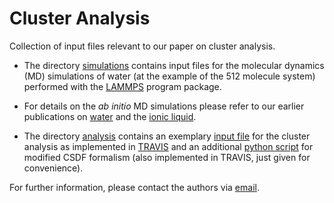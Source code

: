 # Cluster Analysis
Collection of input files relevant to our paper on cluster analysis.

* The directory [simulations](simulations/) contains input files for the molecular dynamics (MD) simulations of water (at the example of the 512 molecule system) performed with the [LAMMPS](http://lammps.sandia.gov/) program package.

* For details on the *ab initio* MD simulations please refer to our earlier publications on [water](https://doi.org/10.1524/zpch.2012.0327) and the [ionic liquid](https://doi.org/10.1063/1.4887082).

* The directory [analysis](analysis/) contains an exemplary [input file](analysis/input.txt) for the cluster analysis as implemented in [TRAVIS](http://www.travis-analyzer.de/) and an additional [python script](analysis/csdf_formalism.py) for modified CSDF formalism (also implemented in TRAVIS, just given for convenience).



For further information, please contact the authors via [email](mailto:kirchner@thch.uni-bonn.de).

